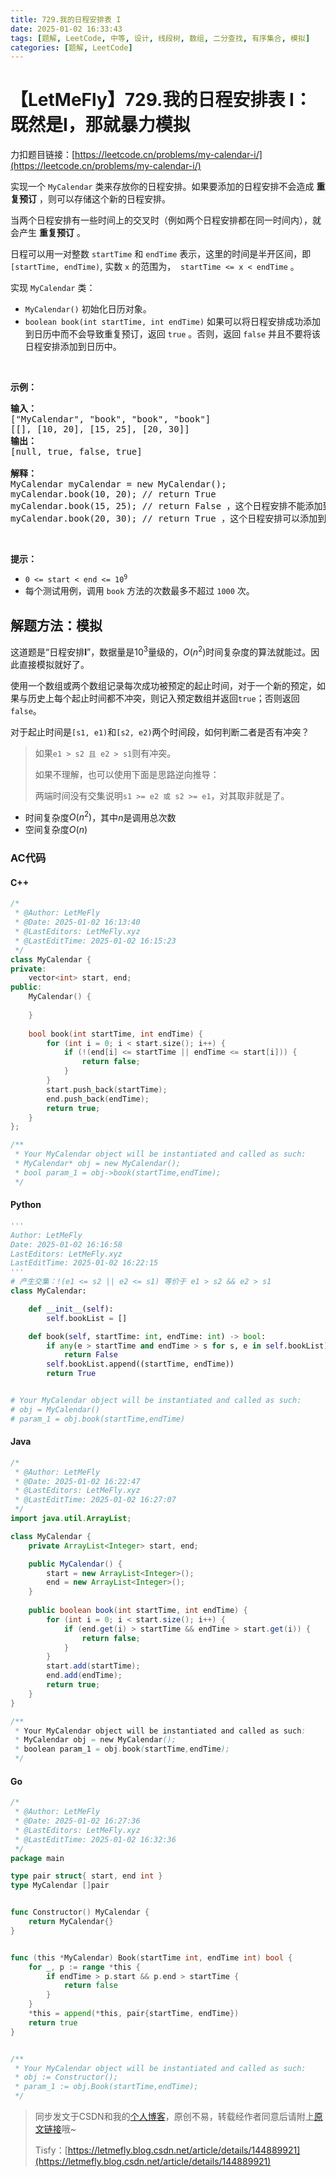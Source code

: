 ```yaml
---
title: 729.我的日程安排表 I
date: 2025-01-02 16:33:43
tags: [题解, LeetCode, 中等, 设计, 线段树, 数组, 二分查找, 有序集合, 模拟]
categories: [题解, LeetCode]
---
```


# 【LetMeFly】729.我的日程安排表 I：既然是I，那就暴力模拟

力扣题目链接：[https://leetcode.cn/problems/my-calendar-i/](https://leetcode.cn/problems/my-calendar-i/)

<p>实现一个 <code>MyCalendar</code> 类来存放你的日程安排。如果要添加的日程安排不会造成 <strong>重复预订</strong> ，则可以存储这个新的日程安排。</p>

<p>当两个日程安排有一些时间上的交叉时（例如两个日程安排都在同一时间内），就会产生 <strong>重复预订</strong> 。</p>

<p>日程可以用一对整数 <code>startTime</code> 和 <code>endTime</code> 表示，这里的时间是半开区间，即 <code>[startTime, endTime)</code>, 实数&nbsp;<code>x</code> 的范围为， &nbsp;<code>startTime &lt;= x &lt; endTime</code> 。</p>

<p>实现 <code>MyCalendar</code> 类：</p>

<ul>
	<li><code>MyCalendar()</code> 初始化日历对象。</li>
	<li><code>boolean book(int startTime, int endTime)</code> 如果可以将日程安排成功添加到日历中而不会导致重复预订，返回 <code>true</code> 。否则，返回 <code>false</code>&nbsp;并且不要将该日程安排添加到日历中。</li>
</ul>

<p>&nbsp;</p>

<p><strong class="example">示例：</strong></p>

<pre>
<strong>输入：</strong>
["MyCalendar", "book", "book", "book"]
[[], [10, 20], [15, 25], [20, 30]]
<strong>输出：</strong>
[null, true, false, true]

<strong>解释：</strong>
MyCalendar myCalendar = new MyCalendar();
myCalendar.book(10, 20); // return True
myCalendar.book(15, 25); // return False ，这个日程安排不能添加到日历中，因为时间 15 已经被另一个日程安排预订了。
myCalendar.book(20, 30); // return True ，这个日程安排可以添加到日历中，因为第一个日程安排预订的每个时间都小于 20 ，且不包含时间 20 。</pre>

<p>&nbsp;</p>

<p><strong>提示：</strong></p>

<ul>
	<li><code>0 &lt;= start &lt; end &lt;= 10<sup>9</sup></code></li>
	<li>每个测试用例，调用 <code>book</code> 方法的次数最多不超过 <code>1000</code> 次。</li>
</ul>


    
## 解题方法：模拟

这道题是“日程安排**I**”，数据量是$10^3$量级的，$O(n^2)$时间复杂度的算法就能过。因此直接模拟就好了。

使用一个数组或两个数组记录每次成功被预定的起止时间，对于一个新的预定，如果与历史上每个起止时间都不冲突，则记入预定数组并返回`true`；否则返回`false`。

对于起止时间是`[s1, e1)`和`[s2, e2)`两个时间段，如何判断二者是否有冲突？

> 如果`e1 > s2 且 e2 > s1`则有冲突。
>
> 如果不理解，也可以使用下面是思路逆向推导：
>
> 两端时间没有交集说明`s1 >= e2 或 s2 >= e1`，对其取非就是了。

+ 时间复杂度$O(n^2)$，其中$n$是调用总次数
+ 空间复杂度$O(n)$

### AC代码

#### C++

```cpp
/*
 * @Author: LetMeFly
 * @Date: 2025-01-02 16:13:40
 * @LastEditors: LetMeFly.xyz
 * @LastEditTime: 2025-01-02 16:15:23
 */
class MyCalendar {
private:
    vector<int> start, end;
public:
    MyCalendar() {
        
    }
    
    bool book(int startTime, int endTime) {
        for (int i = 0; i < start.size(); i++) {
            if (!(end[i] <= startTime || endTime <= start[i])) {
                return false;
            }
        }
        start.push_back(startTime);
        end.push_back(endTime);
        return true;
    }
};

/**
 * Your MyCalendar object will be instantiated and called as such:
 * MyCalendar* obj = new MyCalendar();
 * bool param_1 = obj->book(startTime,endTime);
 */
```

#### Python

```python
'''
Author: LetMeFly
Date: 2025-01-02 16:16:58
LastEditors: LetMeFly.xyz
LastEditTime: 2025-01-02 16:22:15
'''
# 产生交集：!(e1 <= s2 || e2 <= s1) 等价于 e1 > s2 && e2 > s1
class MyCalendar:

    def __init__(self):
        self.bookList = []

    def book(self, startTime: int, endTime: int) -> bool:
        if any(e > startTime and endTime > s for s, e in self.bookList):
            return False
        self.bookList.append((startTime, endTime))
        return True


# Your MyCalendar object will be instantiated and called as such:
# obj = MyCalendar()
# param_1 = obj.book(startTime,endTime)
```

#### Java

```java
/*
 * @Author: LetMeFly
 * @Date: 2025-01-02 16:22:47
 * @LastEditors: LetMeFly.xyz
 * @LastEditTime: 2025-01-02 16:27:07
 */
import java.util.ArrayList;

class MyCalendar {
    private ArrayList<Integer> start, end;

    public MyCalendar() {
        start = new ArrayList<Integer>();
        end = new ArrayList<Integer>();
    }
    
    public boolean book(int startTime, int endTime) {
        for (int i = 0; i < start.size(); i++) {
            if (end.get(i) > startTime && endTime > start.get(i)) {
                return false;
            }
        }
        start.add(startTime);
        end.add(endTime);
        return true;
    }
}

/**
 * Your MyCalendar object will be instantiated and called as such:
 * MyCalendar obj = new MyCalendar();
 * boolean param_1 = obj.book(startTime,endTime);
 */
```

#### Go

```go
/*
 * @Author: LetMeFly
 * @Date: 2025-01-02 16:27:36
 * @LastEditors: LetMeFly.xyz
 * @LastEditTime: 2025-01-02 16:32:36
 */
package main

type pair struct{ start, end int }
type MyCalendar []pair


func Constructor() MyCalendar {
    return MyCalendar{}
}


func (this *MyCalendar) Book(startTime int, endTime int) bool {
    for _, p := range *this {
        if endTime > p.start && p.end > startTime {
            return false
        }
    }
    *this = append(*this, pair{startTime, endTime})
    return true
}


/**
 * Your MyCalendar object will be instantiated and called as such:
 * obj := Constructor();
 * param_1 := obj.Book(startTime,endTime);
 */
```

> 同步发文于CSDN和我的[个人博客](https://blog.letmefly.xyz/)，原创不易，转载经作者同意后请附上[原文链接](https://blog.letmefly.xyz/2025/01/02/LeetCode%200729.%E6%88%91%E7%9A%84%E6%97%A5%E7%A8%8B%E5%AE%89%E6%8E%92%E8%A1%A8I/)哦~
>
> Tisfy：[https://letmefly.blog.csdn.net/article/details/144889921](https://letmefly.blog.csdn.net/article/details/144889921)
